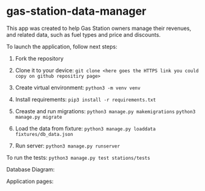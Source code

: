 # gas-station-data-manager

This app was created to help Gas Station owners manage their revenues, and related data, such as fuel types and price and discounts.

To launch the application, follow next steps:

1. Fork the repository

2. Clone it to your device:
`git clone <here goes the HTTPS link you could copy on github repositiry page>`

3. Create virtual environment:
`python3 -m venv venv`

4. Install requirements:
`pip3 install -r requirements.txt`

5. Creaste and run migrations:
`python3 manage.py makemigrations`
`python3 manage.py migrate`

6. Load the data from fixture:
`python3 manage.py loaddata fixtures/db_data.json`

7. Run server:
`python3 manage.py runserver`

To run the tests:
`python3 manage.py test stations/tests`

Database Diagram:

Application pages: